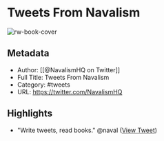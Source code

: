 # Tweets From Navalism

![rw-book-cover](https://pbs.twimg.com/profile_images/1350045723073671169/xB1_K1_z.jpg)

## Metadata
- Author: [[@NavalismHQ on Twitter]]
- Full Title: Tweets From Navalism
- Category: #tweets
- URL: https://twitter.com/NavalismHQ

## Highlights
- "Write tweets, read books."
  @naval ([View Tweet](https://twitter.com/NavalismHQ/status/1534406366097448960))
